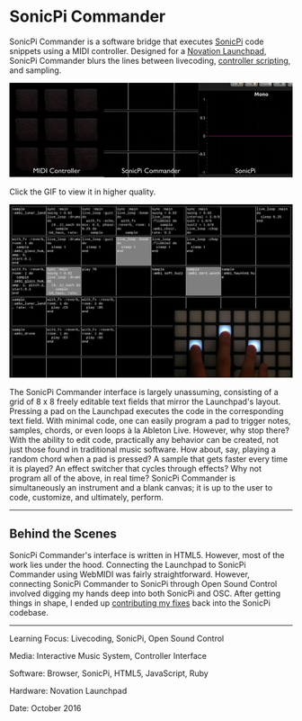 # SonicPi Commander

SonicPi Commander is a software bridge that executes [SonicPi](http://sonic-pi.net/) code snippets using a MIDI controller. Designed for a [Novation Launchpad](https://us.novationmusic.com/launch/launchpad), SonicPi Commander blurs the lines between livecoding, [controller scripting](https://rbnrpi.wordpress.com/2016/04/01/a-completely-different-way-to-use-sonic-pi-with-a-midi-controller/), and sampling.



[![](SonicPiCommanderSummary.gif)](https://www.youtube.com/watch?v=J8mFvfFXj5M)

Click the GIF to view it in higher quality.

![](SonicPiCommanderInterface.png)

The SonicPi Commander interface is largely unassuming, consisting of a grid of 8 x 8 freely editable text fields that mirror the Launchpad's layout. Pressing a pad on the Launchpad executes the code in the corresponding text field. With minimal code, one can easily program a pad to trigger notes, samples, chords, or even loops à la Ableton Live. However, why stop there? With the ability to edit code, practically any behavior can be created, not just those found in traditional music software. How about, say, playing a random chord when a pad is pressed? A sample that gets faster every time it is played? An effect switcher that cycles through effects? Why not program all of the above, in real time? SonicPi Commander is simultaneously an instrument and a blank canvas; it is up to the user to code, customize, and ultimately, perform.

---

## Behind the Scenes

SonicPi Commander's interface is written in HTML5. However, most of the work lies under the hood. Connecting the Launchpad to SonicPi Commander using WebMIDI was fairly straightforward. However, connecting SonicPi Commander to SonicPi through Open Sound Control involved digging my hands deep into both SonicPi and OSC. After getting things in shape, I ended up [contributing my fixes](https://github.com/samaaron/sonic-pi/commit/37e7876dc577dd3e70342ffd5e10c835ec4899d1) back into the SonicPi codebase.

---

Learning Focus: Livecoding, SonicPi, Open Sound Control

Media: Interactive Music System, Controller Interface

Software: Browser, SonicPi, HTML5, JavaScript, Ruby

Hardware: Novation Launchpad

Date: October 2016